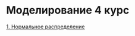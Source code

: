# Моделирование 4 курс
[1. Нормальное распределение](https://github.com/Pacman29/Modeling-4-course/tree/lab01)
